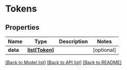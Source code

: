 # Tokens

## Properties
Name | Type | Description | Notes
------------ | ------------- | ------------- | -------------
**data** | [**list[Token]**](Token.md) |  | [optional] 

[[Back to Model list]](../README.md#documentation-for-models) [[Back to API list]](../README.md#documentation-for-api-endpoints) [[Back to README]](../README.md)

